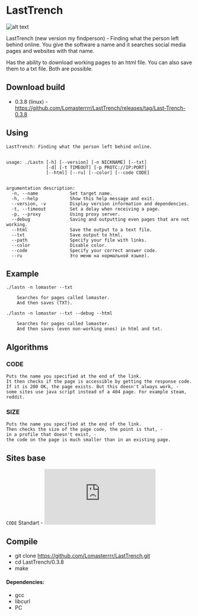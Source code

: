 # LastTrench
![alt text](https://i.imgur.com/moVml9K.png)


LastTrench (new version my findperson) - Finding what the person left behind online.
You give the software a name and it searches social media pages and websites with that name.

Has the ability to download working pages to an html file.
You can also save them to a txt file.
Both are possible.

## Download build
- 0.3.8 (linux) - https://github.com/Lomasterrrr/LastTrench/releases/tag/Last-Trench-0.3.8

## Using
```
LastTrench: Finding what the person left behind online.


usage: ./Lastn [-h] [--version] [-n NICKNAME] [--txt]
               [-d] [-t TIMEOUT] [-p PROTC://IP:PORT]
               [--html] [--ru] [--color] [--code CODE]


argumentation description:
  -n, --name            Set target name.
  -h, --help            Show this help message and exit.
  --version, -v         Display version information and dependencies.
  -t, --timeout         Set a delay when receiving a page.
  -p, --proxy           Using proxy server.
  --debug               Saving and outputting even pages that are not working.
  --html                Save the output to a text file.
  --txt                 Save output to html.
  --path                Specify your file with links.
  --color               Disable color.
  --code                Specify your correct answer code.
  --ru                  Это меню на нормальной языке).
```

## Example
```
./lastn -n lomaster --txt

    Searches for pages called lomaster.
    And then saves (TXT).
    
./lastn -n lomaster --txt --debug --html

    Searches for pages called lomaster.
    And then saves (even non-working ones) in html and txt.
```
## Algorithms

### CODE
```
Puts the name you specified at the end of the link.
It then checks if the page is accessible by getting the response code. 
If it is 200 OK, the page exists. But this doesn't always work, -
some sites use java script instead of a 404 page. For example steam, reddit.
```
### SIZE
```
Puts the name you specified at the end of the link.
Then checks the size of the page code, the point is that, -
in a profile that doesn't exist, -
the code on the page is much smaller than in an existing page.
```

## Sites base

```CODE``` Standart -  ![download](https://github.com/Lomasterrrr/LastTrench/blob/main/bases/standart.txt)

## Compile
- git clone https://github.com/Lomasterrrr/LastTrench.git
- cd LastTrench/0.3.8
- make

#### Dependencies:
- gcc
- libcurl
- PC
